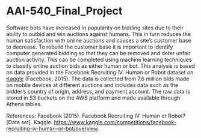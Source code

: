 # AAI-540_Final_Project
Software bots have increased in popularity on bidding sites due to their ability to outbid and win auctions against humans. This in turn reduces the human satisfaction with online auctions and causes a site’s customer base to decrease. To rebuild the customer base it is important to identify computer generated bidding so that they can be removed and deter unfair auction activity. This can be completed using machine learning techniques to classify online auction bids as either human or bot. This analysis is based on data provided in the Facebook Recruiting IV: Human or Robot dataset on [Kaggle](https://www.kaggle.com/competitions/facebook-recruiting-iv-human-or-bot/data) (Facebook, 2015). The data is collected from 7.6 million bids made on mobile devices at different auctions and includes data such as the bidder’s country of origin, address, and payment account. The raw data is stored in S3 buckets on the AWS platform and made available through Athena tables.   


References:
Facebook (2015). Facebook Recruiting IV: Human or Robot? [Data set]. Kaggle. https://www.kaggle.com/competitions/facebook-recruiting-iv-human-or-bot/overview 



